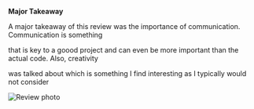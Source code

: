 **Major Takeaway**

A major takeaway of this review was the importance of communication. Communication is something 

that is key to a goood project and can even be more important than the actual code. Also, creativity 

was talked about which is something I find interesting as I typically would not consider

<img src="{{site.baseurl}}/images/q.jpg" alt="Review photo">